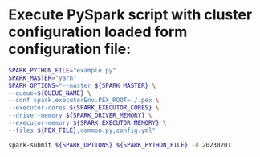 # Execute PySpark script with cluster configuration loaded form configuration file:

```bash
SPARK_PYTHON_FILE="example.py"
SPARK_MASTER="yarn"
SPARK_OPTIONS="--master ${SPARK_MASTER} \
--queue=${QUEUE_NAME} \
--conf spark.executorEnv.PEX_ROOT=./.pex \
--executor-cores ${SPARK_EXECUTOR_CORES} \
--driver-memory ${SPARK_DRIVER_MEMORY} \
--executor-memory ${SPARK_EXECUTOR_MEMORY} \
--files ${PEX_FILE},common.py,config.yml"

spark-submit ${SPARK_OPTIONS} ${SPARK_PYTHON_FILE} -d 20230201
